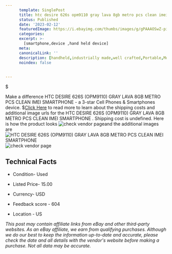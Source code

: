 ```yaml
---
      template: SinglePost
      title: htc desire 626s opm9110 gray lava 8gb metro pcs clean imei smartphone 
      status: Published
      date: '2023-02-12'
      featuredImage: https://i.ebayimg.com/thumbs/images/g/gPAAAOSwZ-piTIjX/s-l225.jpg
      categories: 
      excerpt: >-
        [smartphone,device ,hand held device]
      meta:
      canonicalLink: ''
      description: [handheld,industrially made,well crafted,Portable,Mobile,Compact,Convenient,Lightweight,Maneuverable,Man-portable,Miniature,Carriable,Hand-held,Light,Holdable,Transportable,Mobile device,Pocket-sized,On-the-go,Wireless,Cordless,Compact size,Convenient size, smartphone,device ,hand held device]
      noindex: false
      
        
---
```

$

Make a difference HTC DESIRE 626S (OPM9110) GRAY LAVA 8GB METRO PCS CLEAN IMEI SMARTPHONE  - a 3-star Cell Phones & Smartphones device.
$[Click Here](https://www.ebay.com/itm/194958446733?hash=item2d646dd08d%3Ag%3AgPAAAOSwZ-piTIjX&mkevt=1&mkcid=1&mkrid=711-53200-19255-0&campid=%253CePNCampaignId%253E&customid=%253CreferenceId%253E&toolid=10049) to read more to learn about the shipping costs and additional image urls for the HTC DESIRE 626S (OPM9110) GRAY LAVA 8GB METRO PCS CLEAN IMEI SMARTPHONE . Shipping cost is undefined. Here is how the product looks ![check vendor page](https://i.ebayimg.com/thumbs/images/g/gPAAAOSwZ-piTIjX/s-l225.jpg)and the additional images are![HTC DESIRE 626S (OPM9110) GRAY LAVA 8GB METRO PCS CLEAN IMEI SMARTPHONE ](https://i.ebayimg.com/images/g/gPAAAOSwZ-piTIjX/s-l1600.jpg)![check vendor page](https://origin-galleryplus.ebayimg.com/ws/web/194958446733_2_0_1/225x225.jpg,https://origin-galleryplus.ebayimg.com/ws/web/194958446733_3_0_1/225x225.jpg,https://origin-galleryplus.ebayimg.com/ws/web/194958446733_4_0_1/225x225.jpg,https://origin-galleryplus.ebayimg.com/ws/web/194958446733_5_0_1/225x225.jpg,https://origin-galleryplus.ebayimg.com/ws/web/194958446733_6_0_1/225x225.jpg,https://origin-galleryplus.ebayimg.com/ws/web/194958446733_7_0_1/225x225.jpg,https://origin-galleryplus.ebayimg.com/ws/web/194958446733_8_0_1/225x225.jpg,https://origin-galleryplus.ebayimg.com/ws/web/194958446733_9_0_1/225x225.jpg,https://origin-galleryplus.ebayimg.com/ws/web/194958446733_10_0_1/225x225.jpg,https://origin-galleryplus.ebayimg.com/ws/web/194958446733_11_0_1/225x225.jpg,https://origin-galleryplus.ebayimg.com/ws/web/194958446733_12_0_1/225x225.jpg)



 ## Technical Facts 



     
      

 - Condition- Used 


      

 - Listed Price- 15.00 


      

 - Currency- USD 


      

 - Feedback score - 604 


      

 - Location - US 


      
      

 *_This post may contain affiliate links from eBay and other third-party websites. As an eBay affiliate, we earn from qualifying purchases. Although we do our best to keep the information up-to-date and accurate, please check the date and all details with the vendor's website before making a purchase. Not all data may be accurate._*






